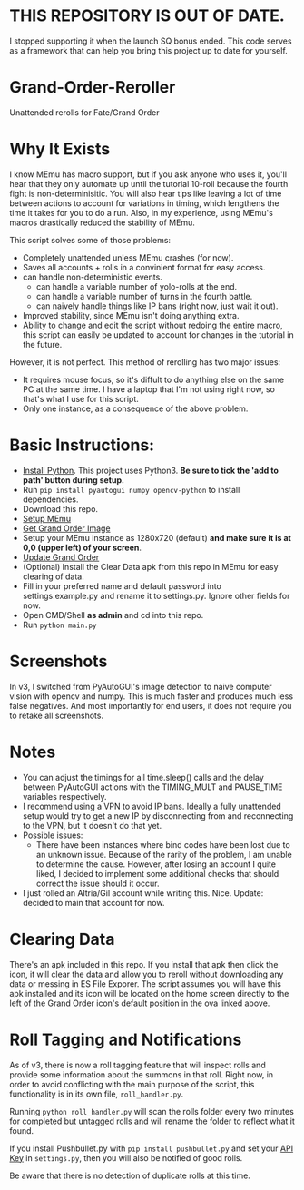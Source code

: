 # THIS REPOSITORY IS OUT OF DATE. 
I stopped supporting it when the launch SQ bonus ended. This code serves as a framework that can help you bring this project up to date for yourself.

# Grand-Order-Reroller
Unattended rerolls for Fate/Grand Order

# Why It Exists
I know MEmu has macro support, but if you ask anyone who uses it, you'll hear that they only automate up until the tutorial 10-roll because the fourth fight is non-determinisitic. You will also hear tips like leaving a lot of time between actions to account for variations in timing, which lengthens the time it takes for you to do a run. Also, in my experience, using MEmu's macros drastically reduced the stability of MEmu. 

This script solves some of those problems:
- Completely unattended unless MEmu crashes (for now).
- Saves all accounts + rolls in a convinient format for easy access.
- can handle non-deterministic events.
  - can handle a variable number of yolo-rolls at the end.
  - can handle a variable number of turns in the fourth battle.
  - can naively handle things like IP bans (right now, just wait it out).
- Improved stability, since MEmu isn't doing anything extra.
- Ability to change and edit the script without redoing the entire macro, this script can easily be updated to account for changes in the tutorial in the future.

However, it is not perfect. This method of rerolling has two major issues:
- It requires mouse focus, so it's diffult to do anything else on the same PC at the same time. I have a laptop that I'm not using right now, so that's what I use for this script.
- Only one instance, as a consequence of the above problem.

# Basic Instructions:
- [Install Python](https://wiki.python.org/moin/BeginnersGuide/Download). This project uses Python3. **Be sure to tick the 'add to path' button during setup.**
- Run `pip install pyautogui numpy opencv-python` to install dependencies.
- Download this repo.
- [Setup MEmu](https://www.reddit.com/r/grandorder/comments/6akkkq/emu_wars_episode_x_return_of_the_emu/)
- [Get Grand Order Image](https://www.reddit.com/r/grandorder/comments/6jompd/modified_memu_image_with_fgo_na_preloaded_and/)
- Setup your MEmu instance as 1280x720 (default) **and make sure it is at 0,0 (upper left) of your screen**.
- [Update Grand Order](https://drive.google.com/file/d/0B8tqm0cp0TuwWWNZRDgwZUFSMmM/view)
- (Optional) Install the Clear Data apk from this repo in MEmu for easy clearing of data.
- Fill in your preferred name and default password into settings.example.py and rename it to settings.py. Ignore other fields for now.
- Open CMD/Shell **as admin** and cd into this repo.
- Run ```python main.py```

# Screenshots
In v3, I switched from PyAutoGUI's image detection to naive computer vision with opencv and numpy. This is much faster and produces much less false negatives. And most importantly for end users, it does not require you to retake all screenshots. 

# Notes
- You can adjust the timings for all time.sleep() calls and the delay between PyAutoGUI actions with the TIMING_MULT and PAUSE_TIME variables respectively.
- I recommend using a VPN to avoid IP bans. Ideally a fully unattended setup would try to get a new IP by disconnecting from and reconnecting to the VPN, but it doesn't do that yet.
- Possible issues:
  - There have been instances where bind codes have been lost due to an unknown issue. Because of the rarity of the problem, I am unable to determine the cause. However, after losing an account I quite liked, I decided to implement some additional checks that should correct the issue should it occur.
- I just rolled an Altria/Gil account while writing this. Nice. Update: decided to main that account for now.
  
# Clearing Data
There's an apk included in this repo. If you install that apk then click the icon, it will clear the data and allow you to reroll without downloading any data or messing in ES File Exporer. The script assumes you will have this apk installed and its icon will be located on the home screen directly to the left of the Grand Order icon's default position in the ova linked above.

# Roll Tagging and Notifications
As of v3, there is now a roll tagging feature that will inspect rolls and provide some information about the summons in that roll. Right now, in order to avoid conflicting with the main purpose of the script, this functionality is in its own file, `roll_handler.py`. 

Running `python roll_handler.py` will scan the rolls folder every two minutes for completed but untagged rolls and will rename the folder to reflect what it found. 

If you install Pushbullet.py with `pip install pushbullet.py` and set your [API Key](https://docs.pushbullet.com/v1/) in `settings.py`, then you will also be notified of good rolls.

Be aware that there is no detection of duplicate rolls at this time.



